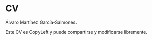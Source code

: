# CV
Álvaro Martínez García-Salmones.

Este CV es CopyLeft y puede compartirse y modificarse libremente.
